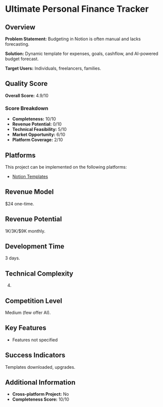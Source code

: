 # Ultimate Personal Finance Tracker

## Overview
**Problem Statement:** Budgeting in Notion is often manual and lacks forecasting.

**Solution:** Dynamic template for expenses, goals, cashflow, and AI-powered budget forecast.

**Target Users:** Individuals, freelancers, families.

## Quality Score
**Overall Score:** 4.9/10

### Score Breakdown
- **Completeness:** 10/10
- **Revenue Potential:** 0/10
- **Technical Feasibility:** 5/10
- **Market Opportunity:** 6/10
- **Platform Coverage:** 2/10

## Platforms
This project can be implemented on the following platforms:
- [Notion Templates](./platforms/notion-templates/)

## Revenue Model
$24 one-time.

## Revenue Potential
$1K/$3K/$9K monthly.

## Development Time
3 days.

## Technical Complexity
4.

## Competition Level
Medium (few offer AI).

## Key Features
- Features not specified

## Success Indicators
Templates downloaded, upgrades.

## Additional Information
- **Cross-platform Project:** No
- **Completeness Score:** 10/10
